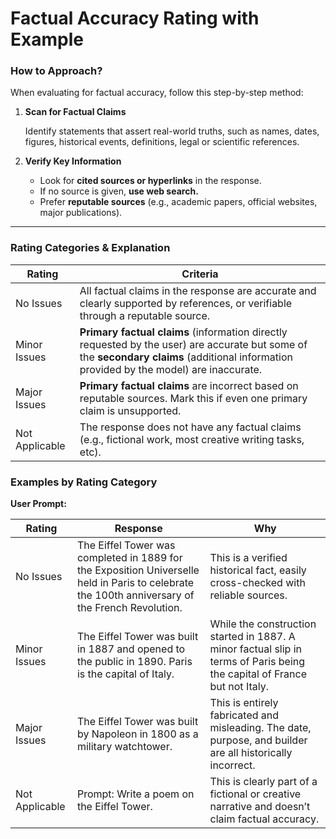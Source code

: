 # Factual Accuracy Rating with Example

### **How to Approach?**

When evaluating for factual accuracy, follow this step-by-step method:

1. **Scan for Factual Claims**
    
    Identify statements that assert real-world truths, such as names, dates, figures, historical events, definitions, legal or scientific references.
    
2. **Verify Key Information**
    
    - Look for **cited sources or hyperlinks** in the response.
    - If no source is given, **use web search.**
    - Prefer **reputable sources** (e.g., academic papers, official websites, major publications).

---

### **Rating Categories & Explanation**

|**Rating**|**Criteria**|
|---|---|
|No Issues|All factual claims in the response are accurate and clearly supported by references, or verifiable through a reputable source.|
|Minor Issues|**Primary factual claims** (information directly requested by the user) are accurate but some of the **secondary claims** (additional information provided by the model) are inaccurate.|
|Major Issues|**Primary factual claims** are incorrect based on reputable sources. Mark this if even one primary claim is unsupported.|
|Not Applicable|The response does not have any factual claims (e.g., fictional work, most creative writing tasks, etc).|

### **Examples by Rating Category**

**User Prompt:**

|**Rating**|**Response**|**Why**|
|---|---|---|
|No Issues|The Eiffel Tower was completed in 1889 for the Exposition Universelle held in Paris to celebrate the 100th anniversary of the French Revolution.|This is a verified historical fact, easily cross-checked with reliable sources.|
|Minor Issues|The Eiffel Tower was built in 1887 and opened to the public in 1890. Paris is the capital of Italy.|While the construction started in 1887. A minor factual slip in terms of Paris being the capital of France but not Italy.|
|Major Issues|The Eiffel Tower was built by Napoleon in 1800 as a military watchtower.|This is entirely fabricated and misleading. The date, purpose, and builder are all historically incorrect.|
|Not Applicable|Prompt: Write a poem on the Eiffel Tower.|This is clearly part of a fictional or creative narrative and doesn’t claim factual accuracy.|